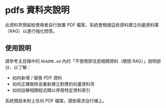 # pdfs 資料夾說明

此資料夾預留給使用者自行放置 PDF 檔案，系統會根據這些資料建立向量資料庫（RAG）以進行強化問答。

## 使用說明

請參考主目錄中的 `README.md` 內的「不使用原住民相關資料（關閉 RAG）」說明部分，以了解：

- 如何新增 / 替換 PDF 資料
- 如何正確刪除並重新建立對應的向量資料夾
- 如何註解相關程式碼以停用特定資料索引

系統預設未附上任何 PDF 檔案，請依需求自行補上。
